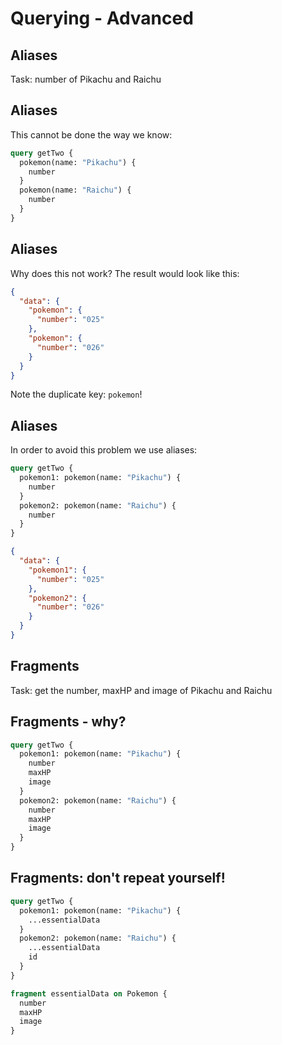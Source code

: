 # Querying - Advanced

## Aliases

Task: number of Pikachu and Raichu

## Aliases

This cannot be done the way we know:

```graphql
query getTwo {
  pokemon(name: "Pikachu") {
    number
  }
  pokemon(name: "Raichu") {
    number
  }
}
```

## Aliases

Why does this not work? The result would look like this:

```json
{
  "data": {
    "pokemon": {
      "number": "025"
    },
    "pokemon": {
      "number": "026"
    }
  }
}
```

Note the duplicate key: `pokemon`!

## Aliases

In order to avoid this problem we use aliases:

```graphql
query getTwo {
  pokemon1: pokemon(name: "Pikachu") {
    number
  }
  pokemon2: pokemon(name: "Raichu") {
    number
  }
}
```

```json
{
  "data": {
    "pokemon1": {
      "number": "025"
    },
    "pokemon2": {
      "number": "026"
    }
  }
}
```

## Fragments

Task: get the number, maxHP and image of Pikachu and Raichu

## Fragments - why?

```graphql
query getTwo {
  pokemon1: pokemon(name: "Pikachu") {
    number
    maxHP
    image
  }
  pokemon2: pokemon(name: "Raichu") {
    number
    maxHP
    image
  }
}
```

## Fragments: don't repeat yourself!

```graphql
query getTwo {
  pokemon1: pokemon(name: "Pikachu") {
    ...essentialData
  }
  pokemon2: pokemon(name: "Raichu") {
    ...essentialData
    id
  }
}

fragment essentialData on Pokemon {
  number
  maxHP
  image
}
```
